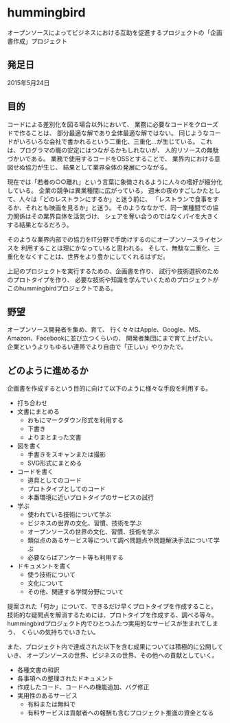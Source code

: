 hummingbird
===========

オープンソースによってビジネスにおける互助を促進するプロジェクトの「企画書作成」プロジェクト

発足日
------

2015年5月24日

目的
----

コードによる差別化を図る場合以外において、
業務に必要なコードをクローズドで作ることは、
部分最適な解であり全体最適な解ではない。
同じようなコードがいろいろな会社で書かれるという二重化、三重化...が生じている。
これは、プログラマの職の安定にはつながるかもしれないが、
人的リソースの無駄づかいである。
業務で使用するコードをOSSとすることで、
業界内における意図せぬ協力が生じ、
結果として業界全体の発展につながる。

現在では「若者の○○離れ」という言葉に象徴されるように人々の嗜好が細分化している。
企業の競争は異業種間に広がっている。
週末の夜のすごしかたとして、人々は「どのレストランにするか」と迷う前に、
「レストランで食事をするか、それとも映画を見るか」と迷う。
そのようななかで、同一業種間での協力関係はその業界自体を活気づけ、
シェアを奪い合うのではなくパイを大きくする結果となるだろう。

そのような業界内部での協力をIT分野で手助けするのにオープンソースライセンスを
利用することは理にかなっていると思われる。
そして、無駄な二重化、三重化をなくすことは、世界をより豊かにしてくれるはずだ。

上記のプロジェクトを実行するための、企画書を作り、
試行や技術選択のためのプロトタイプを作り、
必要な技術や知識を学んでいくためのプロジェクトがこのhummingbirdプロジェクトである。

野望
----

オープンソース開発者を集め、育て、
行く々々はApple、Google、MS、Amazon、Facebookに並び立つくらいの、
開発者集団にまで育て上げたい。
企業というよりもゆるい連帯でより自由で「正しい」やりかたで。

どのように進めるか
------------------

企画書を作成するという目的に向けて以下のように様々な手段を利用する。

* 打ち合わせ
* 文書にまとめる
	+ おもにマークダウン形式を利用する
	+ 下書き
	+ よりまとまった文書
* 図を書く
	+ 手書きをスキャンまたは撮影
	+ SVG形式にまとめる
* コードを書く
	+ 道具としてのコード
	+ プロトタイプとしてのコード
	+ 本番環境に近いプロトタイプのサービスの試行
* 学ぶ
	+ 使われている技術について学ぶ
	+ ビジネスの世界の文化、習慣、技術を学ぶ
	+ オープンソースの世界の文化、習慣、技術を学ぶ
	+ 類似点のあるサービス等について調べ問題点や問題解決手法について学ぶ
	+ 必要ならばアンケート等も利用する
* ドキュメントを書く
	+ 使う技術について
	+ 文化について
	+ その他、関連する学問分野について

提案された「何か」について、できるだけ早くプロトタイプを作成すること。
技術的な疑問点を解消するためには、プロトタイプを作成する、調べる等々。
hummingbirdプロジェクト内でひとつふたつ実用的なサービスが生まれてしまう、
くらいの気持ちでいきたい。

また、プロジェクト内で達成された以下を含む成果については積極的に公開していき、
オープンソースの世界、ビジネスの世界、その他への貢献としていく。

* 各種文書の和訳
* 各事項への整理されたドキュメント
* 作成したコード、コードへの機能追加、バグ修正
* 実用性のあるサービス
	+ 有料または無料で
	+ 有料サービスは貢献者への報酬も含むプロジェクト推進の資金となる

